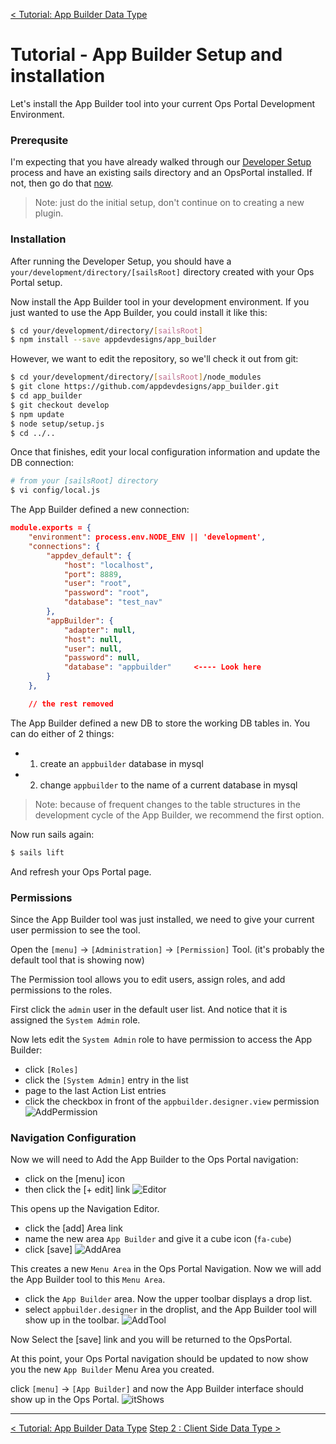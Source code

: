 [< Tutorial: App Builder Data Type](tutorial.md)
# Tutorial - App Builder Setup and installation
Let's install the App Builder tool into your current Ops Portal Development Environment.

### Prerequsite
I'm expecting that you have already walked through our [Developer Setup](../../develop/develop_setup.md) process and have an existing sails directory and an OpsPortal installed.  If not, then go do that [now](../../develop/develop_setup.md).
>Note: just do the initial setup, don't continue on to creating a new plugin.


### Installation

After running the Developer Setup, you should have a `your/development/directory/[sailsRoot]` directory created with your Ops Portal setup.

Now install the App Builder tool in your development environment.  If you just wanted to use the App Builder, you could install it like this:
```sh
$ cd your/development/directory/[sailsRoot]
$ npm install --save appdevdesigns/app_builder
```

However, we want to edit the repository, so we'll check it out from git:
```sh
$ cd your/development/directory/[sailsRoot]/node_modules
$ git clone https://github.com/appdevdesigns/app_builder.git
$ cd app_builder
$ git checkout develop
$ npm update
$ node setup/setup.js
$ cd ../..
```

Once that finishes, edit your local configuration information and update the DB connection:
```sh
# from your [sailsRoot] directory
$ vi config/local.js
```

The App Builder defined a new connection:
```json
module.exports = {
    "environment": process.env.NODE_ENV || 'development',
    "connections": {
        "appdev_default": {
            "host": "localhost",
            "port": 8889,
            "user": "root",
            "password": "root",
            "database": "test_nav"
        },
        "appBuilder": {
            "adapter": null,
            "host": null,
            "user": null,
            "password": null,
            "database": "appbuilder"     <---- Look here
        }
    },

    // the rest removed
```

The App Builder defined a new DB to store the working DB tables in.  You can do either of 2 things:

+ 1) create an `appbuilder` database in mysql 
+ 2) change `appbuilder` to the name of a current database in mysql

>Note: because of frequent changes to the table structures in the development cycle of the App Builder, we recommend the first option.


Now run sails again:
```sh
$ sails lift
```

And refresh your Ops Portal page.  



### Permissions
Since the App Builder tool was just installed, we need to give your current user permission to see the tool.

Open the `[menu]` -> `[Administration]` -> `[Permission]`  Tool.
(it's probably the default tool that is showing now)

The Permission tool allows you to edit users, assign roles, and add permissions to the roles.

First click the `admin` user in the default user list.  And notice that it is assigned the `System Admin` role.

Now lets edit the `System Admin` role to have permission to access the App Builder:

+ click `[Roles]`
+ click the `[System Admin]` entry in the list
+ page to the last Action List entries
+ click the checkbox in front of the `appbuilder.designer.view` permission
![AddPermission](images/step1_addPermission.png "Add Permission")




### Navigation Configuration

Now we will need to Add the App Builder to the Ops Portal navigation:

+ click on the [menu] icon
+ then click the [+ edit] link
![Editor](images/step1_navEditorOpen.png "Nav Editor Open")

This opens up the Navigation Editor.

+ click the [add] Area link
+ name the new area `App Builder` and give it a cube icon (`fa-cube`)
+ click [save]
![AddArea](images/step1_addArea.png "Add Area")

This creates a new `Menu Area` in the Ops Portal Navigation.  Now we will add the App Builder tool to this `Menu Area`.

+ click the `App Builder` area.  Now the upper toolbar displays a drop list.
+ select `appbuilder.designer` in the droplist, and the App Builder tool will show up in the toolbar.
![AddTool](images/step1_addTool.png "Add Tool")

Now Select the [save] link and you will be returned to the OpsPortal.


At this point, your Ops Portal navigation should be updated to now show you the new `App Builder` Menu Area you created.

click `[menu]` -> `[App Builder]`  and now the App Builder interface should show up in the Ops Portal.
![itShows](images/step1_itShows.png "App Builder")

---
[< Tutorial: App Builder Data Type](tutorial.md)
[Step 2 : Client Side Data Type >](tutorial_step2.md) 